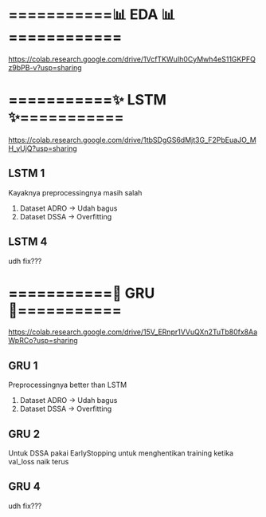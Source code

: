 # ===========📊 EDA 📊============
https://colab.research.google.com/drive/1VcfTKWuIh0CyMwh4eS11GKPFQz9bPB-v?usp=sharing
# ===========✨ LSTM ✨===========
https://colab.research.google.com/drive/1tbSDgGS6dMjt3G_F2PbEuaJO_MH_yUjQ?usp=sharing
## LSTM 1
Kayaknya preprocessingnya masih salah
1. Dataset ADRO -> Udah bagus
2. Dataset DSSA -> Overfitting
## LSTM 4
udh fix???
# ===========🔆 GRU 🔆===========
https://colab.research.google.com/drive/15V_ERnpr1VVuQXn2TuTb80fx8AaWpRCo?usp=sharing
## GRU 1
Preprocessingnya better than LSTM
1. Dataset ADRO -> Udah bagus
2. Dataset DSSA -> Overfitting
## GRU 2
Untuk DSSA pakai EarlyStopping untuk menghentikan training ketika val_loss naik terus
## GRU 4
udh fix???
